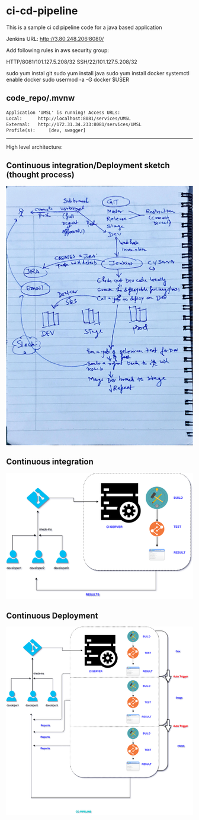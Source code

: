 # ci-cd-pipeline
This is a sample ci cd pipeline code for a java based application

Jenkins URL: http://3.80.248.206:8080/

Add following rules in aws security group:

HTTP/8081/101.127.5.208/32
SSH/22/101.127.5.208/32

sudo yum instal git
sudo yum install java
sudo yum install docker
systemctl enable docker
sudo usermod -a -G docker $USER

code_repo/.mvnw
----------------------------------------------------------
	Application 'UMSL' is running! Access URLs:
	Local: 		http://localhost:8081/services/UMSL
	External: 	http://172.31.34.233:8081/services/UMSL
	Profile(s): 	[dev, swagger]
----------------------------------------------------------

High level architecture:

## Continuous integration/Deployment sketch (thought process)

![Image description](./images/cicd-sketch.jpg)


## Continuous integration

![Image description](./images/CI.png)


## Continuous Deployment

![Image description](./images/CD.png)


